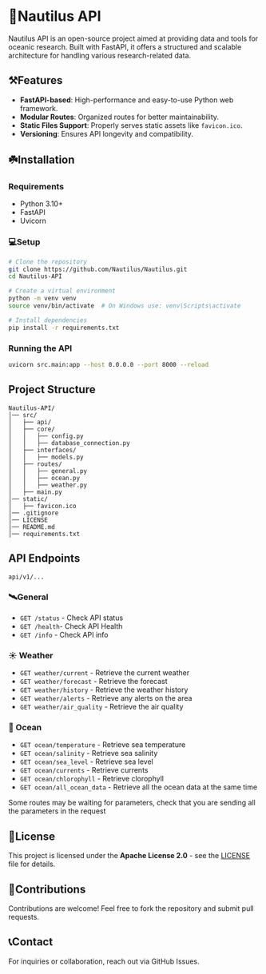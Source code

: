 # 🌊Nautilus API

Nautilus API is an open-source project aimed at providing data and tools for oceanic research. Built with FastAPI, it offers a structured and scalable architecture for handling various research-related data.

## ⚒️Features
- **FastAPI-based**: High-performance and easy-to-use Python web framework.
- **Modular Routes**: Organized routes for better maintainability.
- **Static Files Support**: Properly serves static assets like `favicon.ico`.
- **Versioning**: Ensures API longevity and compatibility.

## ☘️Installation
### Requirements
- Python 3.10+
- FastAPI
- Uvicorn

### 💻Setup
```bash
# Clone the repository
git clone https://github.com/Nautilus/Nautilus.git
cd Nautilus-API

# Create a virtual environment
python -m venv venv
source venv/bin/activate  # On Windows use: venv\Scripts\activate

# Install dependencies
pip install -r requirements.txt
```

### Running the API
```bash
uvicorn src.main:app --host 0.0.0.0 --port 8000 --reload
```

## Project Structure
```
Nautilus-API/
│── src/
│   ├── api/
│   ├── core/
│   │   ├── config.py
│   │   ├── database_connection.py
│   ├── interfaces/
│   │   ├── models.py
│   ├── routes/
│   │   ├── general.py
│   │   ├── ocean.py
│   │   ├── weather.py
│   ├── main.py
│── static/
│   ├── favicon.ico
│── .gitignore
│── LICENSE
│── README.md
│── requirements.txt
```

## API Endpoints
```
api/v1/...
```
### 🛰️General
- `GET /status` - Check API status
- `GET /health`- Check API Health
- `GET /info` - Check API info

### ☀️ Weather
- `GET weather/current` - Retrieve the current weather
- `GET weather/forecast` - Retrieve the forecast
- `GET weather/history` - Retrieve the weather history
- `GET weather/alerts` - Retrieve any alerts on the area
- `GET weather/air_quality` - Retrieve the air quality

### 🌊 Ocean
- `GET ocean/temperature` - Retrieve sea temperature
- `GET ocean/salinity` - Retrieve sea salinity
- `GET ocean/sea_level` - Retrieve sea level
- `GET ocean/currents` - Retrieve currents
- `GET ocean/chlorophyll` - Retrieve clorophyll
- `GET ocean/all_ocean_data` - Retrieve all the ocean data at the same time

Some routes may be waiting for parameters, check that you are sending all the parameters in the request

## 📜License
This project is licensed under the **Apache License 2.0** - see the [LICENSE](LICENSE) file for details.

## 🧸Contributions
Contributions are welcome! Feel free to fork the repository and submit pull requests.

## 📞Contact
For inquiries or collaboration, reach out via GitHub Issues.

